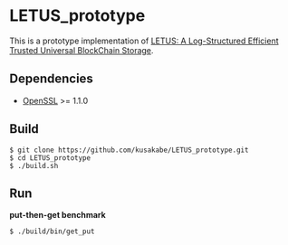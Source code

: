 # LETUS_prototype
This is a prototype implementation of [LETUS: A Log-Structured Efficient Trusted Universal BlockChain Storage](https://doi.org/10.1145/3626246.3653390).

## Dependencies
* [OpenSSL](https://www.openssl.org/) >= 1.1.0

## Build
```
$ git clone https://github.com/kusakabe/LETUS_prototype.git
$ cd LETUS_prototype
$ ./build.sh
```

## Run
**put-then-get benchmark**
```
$ ./build/bin/get_put
```